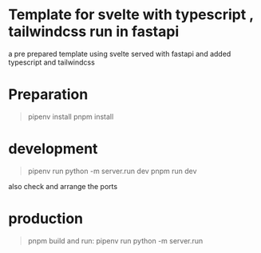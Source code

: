# Template for svelte with typescript , tailwindcss run in fastapi
a pre prepared template using svelte served with fastapi and added typescript and tailwindcss

# Preparation
> pipenv install
> pnpm install


# development
> pipenv run python -m server.run dev
> pnpm run dev

also check and arrange the ports


# production
> pnpm build
and run:
> pipenv run python -m server.run